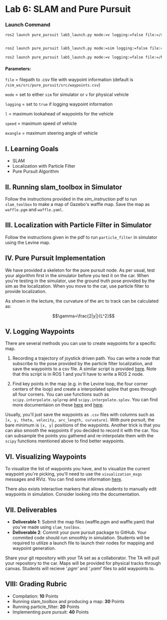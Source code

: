 # Lab 6: SLAM and Pure Pursuit

### Launch Command
```bash
ros2 launch pure_pursuit lab5_launch.py mode:=v logging:=false file:=/sim_ws/src/pure_pursuit/src/AEBFlexwaypoints3.csv mxangle:=35.0 speed:=1.0


ros2 launch pure_pursuit lab5_launch.py mode:=sim logging:=false file:=/sim_ws/src/pure_pursuit/src/AEBwaypoints.csv mxangle:=35.0 speed:=2.0

ros2 launch pure_pursuit lab5_launch.py mode:=v logging:=false file:=/home/f1/Joseph_et_al/src/CS489Lab5-main/pure_pursuit/src/AEBwaypoints2.csv mxangle:=20.0 speed:=4.0 l:=1.0
```
#### Parameters:
`file` = filepath to .csv file with waypoint information (default is `/sim_ws/src/pure_pursuit/src/waypoints.csv`)

`mode` = set to either `sim` for simulator or `v` for physical vehicle

`logging` = set to `true` if logging waypoint information

`l` = maximum lookahead of waypoints for the vehicle

`speed` = maximum speed of vehicle

`mxangle` = maximum steering angle of vehicle

## I. Learning Goals

- SLAM
- Localization with Particle Filter
- Pure Pursuit Algorithm

## II. Running slam_toolbox in Simulator

Follow the instructions provided in the *sim_instruction* pdf to run `slam_toolbox` to make a map of Gazebo's waffle map. Save the map as `waffle.pgm` and `waffle.yaml`.

## III. Localization with Particle Filter in Simulator

Follow the instructions given in the pdf to run `particle_filter` in simulator using the Levine map.

## IV. Pure Pursuit Implementation

We have provided a skeleton for the pure pursuit node. As per usual, test your algorithm first in the simulator before you test it on the car. When you're testing in the simulator, use the ground truth pose provided by the sim as the localization. When you move to the car, use particle filter to provide localization.

As shown in the lecture, the curvature of the arc to track
can be calculated as:

<!-- ![](https://latex.codecogs.com/svg.latex?\gamma=\frac{2|y|}{L^2}) -->
$$\gamma=\frac{2|y|}{L^2}$$

## V. Logging Waypoints

There are several methods you can use to create waypoints for a specific map.

1. Recording a trajectory of joystick driven path. You can write a node that subscribe to the pose provided by the particle filter localization, and save the waypoints to a csv file. A similar script is provided [here](https://github.com/f1tenth/f1tenth_labs/blob/main/waypoint_logger/scripts/waypoint_logger.py). Note that this script is in ROS 1 and you'll have to write a ROS 2 node.

2. Find key points in the map (e.g. in the Levine loop, the four corner centers of the loop) and create a interpolated spline that goes through all four corners. You can use functions such as `scipy.interpolate.splprep` and `scipy.interpolate.splev`. You can find more documentaion on these [here](https://docs.scipy.org/doc/scipy/reference/generated/scipy.interpolate.splprep.html) and [here](https://docs.scipy.org/doc/scipy/reference/generated/scipy.interpolate.splev.html#scipy.interpolate.splev).

Usually, you'll just save the waypoints as `.csv` files with columns such as `[x, y, theta, velocity, arc_length, curvature]`. With pure pursuit, the bare minimum is `[x, y]` positions of the waypoints. Another trick is that you can also smooth the waypoints if you decided to record it with the car. You can subsample the points you gathered and re-interpolate them with the `scipy` functions mentioned above to find better waypoints.

## VI. Visualizing Waypoints

To visualize the list of waypoints you have, and to visualize the current waypoint you're picking, you'll need to use the `visualization_msgs` messages and RViz. You can find some information [here](http://wiki.ros.org/rviz/DisplayTypes/Marker).

There also exists interactive markers that allows students to manually edit waypoints in simulation. Consider looking into the documentation. 

## VII. Deliverables

- **Deliverable 1**: Submit the map files (waffle.pgm and waffle.yaml) that you've made using `slam_toolbox`.
- **Deliverable 2**: Commit your pure pursuit package to GitHub. Your commited code should run smoothly in simulation. Students will be required to utilize a launch file to launch their 
nodes for mapping and waypoint generation. 

Share your git repository with your TA set as a collaborator. The TA will pull your repository to the car. Maps will be provided for physical tracks 
through canvas. Students will recieve *'.pgm'* and *'.yaml'* files to add waypoints to.


## VIII: Grading Rubric
- Compilation: **10** Points
- Running slam_toolbox and producing a map: **30** Points
- Running particle_filter: **20** Points
- Implementing pure pursuit: **40** Points

